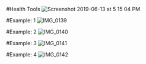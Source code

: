 
#Health Tools
![Screenshot 2019-06-13 at 5 15 04 PM](https://user-images.githubusercontent.com/27955299/59430094-f863a400-8dfe-11e9-9e33-54e4a2d37a2f.png)


#Example: 1
![IMG_0139](https://user-images.githubusercontent.com/27955299/59425553-cac52d80-8df3-11e9-97a5-c8e571417413.jpg)

#Example: 2
![IMG_0140](https://user-images.githubusercontent.com/27955299/59425571-d7498600-8df3-11e9-90e5-a8f4a5fa80b2.jpg)

#Example: 3
![IMG_0141](https://user-images.githubusercontent.com/27955299/59425587-dfa1c100-8df3-11e9-9d78-0faed455670b.jpg)

#Example: 4
![IMG_0142](https://user-images.githubusercontent.com/27955299/59425605-e92b2900-8df3-11e9-9e68-29c91de04dd3.jpg)
